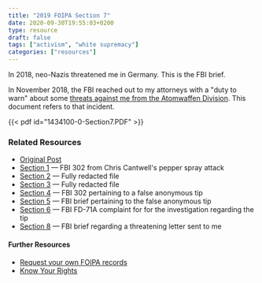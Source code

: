 ```yaml
---
title: "2019 FOIPA Section 7"
date: 2020-09-30T19:55:03+0200
type: resource
draft: false
tags: ["activism", "white supremacy"]
categories: ["resources"]
---
```


In 2018, neo-Nazis threatened me in Germany. This is the FBI brief.

<!--more-->

In November 2018, the FBI reached out to my attorneys with a "duty to warn" about some [threats against me from the Atomwaffen Division](https://www.theguardian.com/world/2019/nov/18/neo-nazi-terror-group-threatened-us-activist-germany). This document refers to that incident.

{{< pdf id="1434100-0-Section7.PDF" >}}

### Related Resources
- [Original Post](../my-fbi-records/)
- [Section 1](../2019-foipa-section-1/) — FBI 302 from Chris Cantwell's pepper spray attack
- [Section 2](../2019-foipa-section-2/) — Fully redacted file
- [Section 3](../2019-foipa-section-3/) — Fully redacted file
- [Section 4](../2019-foipa-section-4/) — FBI 302 pertaining to a false anonymous tip
- [Section 5](../2019-foipa-section-5/) — FBI brief pertaining to the false anonymous tip
- [Section 6](../2019-foipa-section-6/) — FBI FD-71A complaint for for the investigation regarding the tip
- [Section 8](../2019-foipa-section-8/) — FBI brief regarding a threatening letter sent to me

#### Further Resources

- [Request your own FOIPA records](https://www.fbi.gov/services/information-management/foipa/requesting-fbi-records)
- [Know Your Rights](https://www.nlg.org/know-your-rights/)
